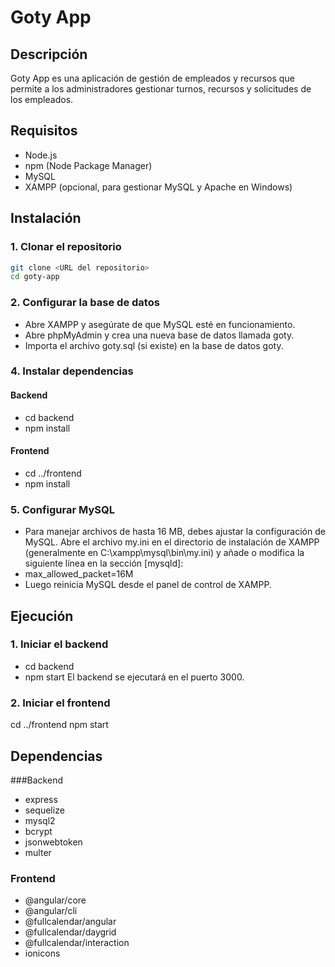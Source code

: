 # Goty App

## Descripción
Goty App es una aplicación de gestión de empleados y recursos que permite a los administradores gestionar turnos, recursos y solicitudes de los empleados.

## Requisitos
- Node.js
- npm (Node Package Manager)
- MySQL
- XAMPP (opcional, para gestionar MySQL y Apache en Windows)

## Instalación

### 1. Clonar el repositorio
```bash
git clone <URL del repositorio>
cd goty-app
```
### 2. Configurar la base de datos
- Abre XAMPP y asegúrate de que MySQL esté en funcionamiento.
- Abre phpMyAdmin y crea una nueva base de datos llamada goty.
- Importa el archivo goty.sql (si existe) en la base de datos goty.
### 4. Instalar dependencias
#### Backend
* cd backend
* npm install
#### Frontend
* cd ../frontend
* npm install

### 5. Configurar MySQL
* Para manejar archivos de hasta 16 MB, debes ajustar la configuración de MySQL. Abre el archivo my.ini en el directorio de instalación de XAMPP (generalmente en C:\xampp\mysql\bin\my.ini) y añade o modifica la siguiente línea en la sección [mysqld]:
* max_allowed_packet=16M
* Luego reinicia MySQL desde el panel de control de XAMPP.

## Ejecución
### 1. Iniciar el backend
* cd backend
* npm start
El backend se ejecutará en el puerto 3000.

### 2. Iniciar el frontend
cd ../frontend
npm start

## Dependencias
###Backend
* express
* sequelize
* mysql2
* bcrypt
* jsonwebtoken
* multer
### Frontend
* @angular/core
* @angular/cli
* @fullcalendar/angular
* @fullcalendar/daygrid
* @fullcalendar/interaction
* ionicons

